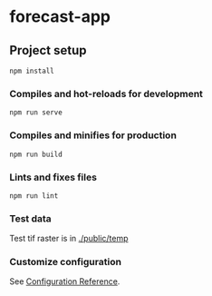 # forecast-app

## Project setup
```
npm install
```

### Compiles and hot-reloads for development
```
npm run serve
```

### Compiles and minifies for production
```
npm run build
```

### Lints and fixes files
```
npm run lint
```

### Test data

Test tif raster is in [./public/temp](./public/temp)


### Customize configuration
See [Configuration Reference](https://cli.vuejs.org/config/).
